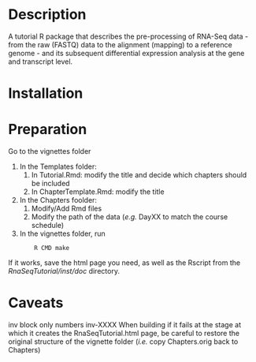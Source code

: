 # Description
A tutorial R package that describes the pre-processing of RNA-Seq
data - from the raw (FASTQ) data to the alignment (mapping) to a reference
genome - and its subsequent differential expression analysis at the gene
and transcript level.

# Installation

# Preparation
Go to the vignettes folder

1. In the Templates folder:
    1. In Tutorial.Rmd: modify the title and decide which chapters should be included
    2. In ChapterTemplate.Rmd: modify the title
2. In the Chapters foolder:
    1. Modify/Add Rmd files   
    2. Modify the path of the data (_e.g._ DayXX to match the course schedule)
3. In the vignettes folder, run
    ```{bash, eval=FALSE}
        R CMD make
    ```
If it works, save the html page you need, as well as the Rscript from the _RnaSeqTutorial/inst/doc_ directory.

# Caveats
inv block only numbers inv-XXXX
When building if it fails at the stage at which it creates the RnaSeqTutorial.html
page, be careful to restore the original structure of the vignette folder (_i.e._ copy
Chapters.orig back to Chapters)